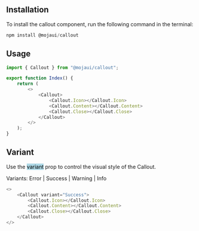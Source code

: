 ## Installation

To install the callout component, run the following command in the terminal:

```js
npm install @mojaui/callout
```

## Usage

```js
import { Callout } from "@mojaui/callout";

export function Index() {
	return (
		<>
			<Callout>
				<Callout.Icon></Callout.Icon>
				<Callout.Content></Callout.Content>
				<Callout.Close></Callout.Close>
			</Callout>
		</>
	);
}
```

## Variant

Use the <mark style="background:lightBlue">variant</mark> prop to control the visual style of the Callout.

Variants: Error | Success | Warning | Info

```js
<>
	<Callout variant="Success">
		<Callout.Icon></Callout.Icon>
		<Callout.Content></Callout.Content>
		<Callout.Close></Callout.Close>
	</Callout>
</>
```
